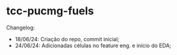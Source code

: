 # tcc-pucmg-fuels
Changelog:
- 18/06/24: Criação do repo, commit inicial;
- 24/06/24: Adicionadas células no feature eng. e início do EDA;
